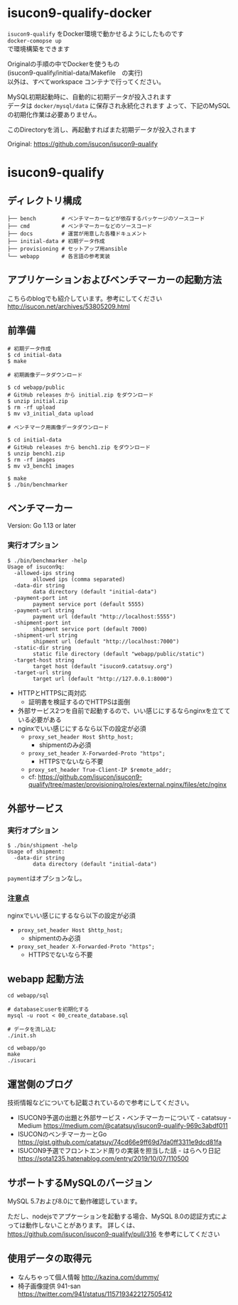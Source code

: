 # isucon9-qualify-docker

`isucon9-qualify` をDocker環境で動かせるようにしたものです  
`docker-comopse up`  
で環境構築をできます  

Originalの手順の中でDockerを使うもの  
(isucon9-qualify/initial-data/Makefile　の実行)  
以外は、すべてworkspace コンテナで行ってください。

MySQL初期起動時に、自動的に初期データが投入されます  
データは `docker/mysql/data` に保存され永続化されます
よって、下記のMySQLの初期化作業は必要ありません。



このDirectoryを消し、再起動すればまた初期データが投入されます

Original: https://github.com/isucon/isucon9-qualify

# isucon9-qualify

## ディレクトリ構成

```
├── bench        # ベンチマーカーなどが依存するパッケージのソースコード
├── cmd          # ベンチマーカーなどのソースコード
├── docs         # 運営が用意した各種ドキュメント
├── initial-data # 初期データ作成
├── provisioning # セットアップ用ansible
└── webapp       # 各言語の参考実装
```

## アプリケーションおよびベンチマーカーの起動方法

こちらのblogでも紹介しています。参考にしてください
http://isucon.net/archives/53805209.html


## 前準備

```
# 初期データ作成
$ cd initial-data
$ make

# 初期画像データダウンロード

$ cd webapp/public
# GitHub releases から initial.zip をダウンロード
$ unzip initial.zip
$ rm -rf upload
$ mv v3_initial_data upload

# ベンチマーク用画像データダウンロード

$ cd initial-data
# GitHub releases から bench1.zip をダウンロード
$ unzip bench1.zip
$ rm -rf images
$ mv v3_bench1 images

$ make
$ ./bin/benchmarker
```

## ベンチマーカー

Version: Go 1.13 or later

### 実行オプション

```
$ ./bin/benchmarker -help
Usage of isucon9q:
  -allowed-ips string
        allowed ips (comma separated)
  -data-dir string
        data directory (default "initial-data")
  -payment-port int
        payment service port (default 5555)
  -payment-url string
        payment url (default "http://localhost:5555")
  -shipment-port int
        shipment service port (default 7000)
  -shipment-url string
        shipment url (default "http://localhost:7000")
  -static-dir string
        static file directory (default "webapp/public/static")
  -target-host string
        target host (default "isucon9.catatsuy.org")
  -target-url string
        target url (default "http://127.0.0.1:8000")
```

  * HTTPとHTTPSに両対応
    * 証明書を検証するのでHTTPSは面倒
  * 外部サービス2つを自前で起動するので、いい感じにするならnginxを立てている必要がある
  * nginxでいい感じにするなら以下の設定が必須
    * `proxy_set_header Host $http_host;`
      * shipmentのみ必須
    * `proxy_set_header X-Forwarded-Proto "https";`
      * HTTPSでないなら不要
    * `proxy_set_header True-Client-IP $remote_addr;`
    * cf: https://github.com/isucon/isucon9-qualify/tree/master/provisioning/roles/external.nginx/files/etc/nginx


## 外部サービス

### 実行オプション

```
$ ./bin/shipment -help
Usage of shipment:
  -data-dir string
        data directory (default "initial-data")
```

`payment`はオプションなし。

### 注意点

nginxでいい感じにするなら以下の設定が必須

  * `proxy_set_header Host $http_host;`
    * shipmentのみ必須
  * `proxy_set_header X-Forwarded-Proto "https";`
    * HTTPSでないなら不要

## webapp 起動方法

```shell-session
cd webapp/sql

# databaseとuserを初期化する
mysql -u root < 00_create_database.sql

# データを流し込む
./init.sh

cd webapp/go
make
./isucari
```

## 運営側のブログ

技術情報などについても記載されているので参考にしてください。

  * ISUCON9予選の出題と外部サービス・ベンチマーカーについて - catatsuy - Medium https://medium.com/@catatsuy/isucon9-qualify-969c3abdf011
  * ISUCONのベンチマーカーとGo https://gist.github.com/catatsuy/74cd66e9ff69d7da0ff3311e9dcd81fa
  * ISUCON9予選でフロントエンド周りの実装を担当した話 - はらへり日記 https://sota1235.hatenablog.com/entry/2019/10/07/110500

## サポートするMySQLのバージョン

MySQL 5.7および8.0にて動作確認しています。

ただし、nodejsでアプケーションを起動する場合、MySQL 8.0の認証方式によっては動作しないことがあります。
詳しくは、 https://github.com/isucon/isucon9-qualify/pull/316 を参考にしてください


## 使用データの取得元

- なんちゃって個人情報 http://kazina.com/dummy/
- 椅子画像提供 941-san https://twitter.com/941/status/1157193422127505412
